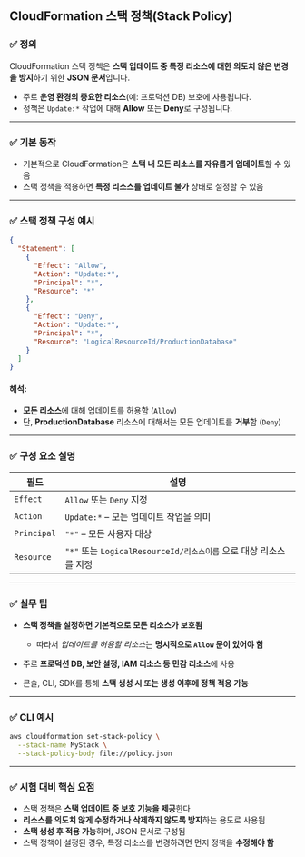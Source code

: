 ## CloudFormation 스택 정책(Stack Policy)

### ✅ 정의

CloudFormation 스택 정책은 **스택 업데이트 중 특정 리소스에 대한 의도치 않은 변경을 방지**하기 위한 **JSON 문서**입니다.

* 주로 **운영 환경의 중요한 리소스**(예: 프로덕션 DB) 보호에 사용됩니다.
* 정책은 `Update:*` 작업에 대해 **Allow** 또는 **Deny**로 구성됩니다.

---

### ✅ 기본 동작

* 기본적으로 CloudFormation은 **스택 내 모든 리소스를 자유롭게 업데이트**할 수 있음
* 스택 정책을 적용하면 **특정 리소스를 업데이트 불가** 상태로 설정할 수 있음

---

### ✅ 스택 정책 구성 예시

```json
{
  "Statement": [
    {
      "Effect": "Allow",
      "Action": "Update:*",
      "Principal": "*",
      "Resource": "*"
    },
    {
      "Effect": "Deny",
      "Action": "Update:*",
      "Principal": "*",
      "Resource": "LogicalResourceId/ProductionDatabase"
    }
  ]
}
```

#### 해석:

* **모든 리소스**에 대해 업데이트를 허용함 (`Allow`)
* 단, **ProductionDatabase** 리소스에 대해서는 모든 업데이트를 **거부**함 (`Deny`)

---

### ✅ 구성 요소 설명

| 필드          | 설명                                               |
| ----------- | ------------------------------------------------ |
| `Effect`    | `Allow` 또는 `Deny` 지정                             |
| `Action`    | `Update:*` – 모든 업데이트 작업을 의미                      |
| `Principal` | `"*"` – 모든 사용자 대상                                |
| `Resource`  | `"*"` 또는 `LogicalResourceId/리소스이름` 으로 대상 리소스를 지정 |

---

### ✅ 실무 팁

* **스택 정책을 설정하면 기본적으로 모든 리소스가 보호됨**

  * 따라서 *업데이트를 허용할 리소스*는 **명시적으로 `Allow` 문이 있어야 함**
* 주로 **프로덕션 DB, 보안 설정, IAM 리소스 등 민감 리소스**에 사용
* 콘솔, CLI, SDK를 통해 **스택 생성 시 또는 생성 이후에 정책 적용 가능**

---

### ✅ CLI 예시

```bash
aws cloudformation set-stack-policy \
  --stack-name MyStack \
  --stack-policy-body file://policy.json
```

---

### ✅ 시험 대비 핵심 요점

* 스택 정책은 **스택 업데이트 중 보호 기능을 제공**한다
* **리소스를 의도치 않게 수정하거나 삭제하지 않도록 방지**하는 용도로 사용됨
* **스택 생성 후 적용 가능**하며, JSON 문서로 구성됨
* 스택 정책이 설정된 경우, 특정 리소스를 변경하려면 먼저 정책을 **수정해야 함**